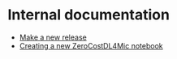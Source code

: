 
# Internal documentation

- [Make a new release](NEW_RELEASE.md)
- [Creating a new ZeroCostDL4Mic notebook](NEW_ZC_NOTEBOOK.md)
